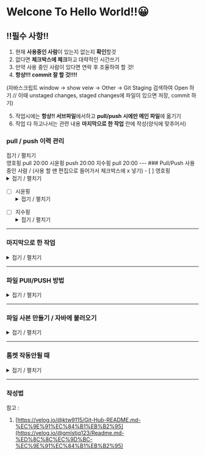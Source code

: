 # Welcone To Hello World!!😀
## ‼필수 사항‼
1. 현재 **사용중인 사람**이 있는지 없는지 **확인**할것
2. 없다면 **체크박스에 체크**하고 대략적인 시간쓰기
3. 만약 사용 중인 사람이 있다면 연락 후 조율하여 할 것!
4. **항상!!! commit 잘 할 것!!!!**

  (자바스크립트 window -> show veiw -> Other -> Git Staging 검색하여 Open 하기 // 이때 unstaged changes, staged changes에 파일이 있으면 저장, commit 하기)

5. 작업시에는 **항상!! 서브파일**에서하고 **pull/push 시에만 메인 파일**에 옮기기
6. 작업 다 하고나서는 관련 내용 **마지막으로 한 작업** 란에 작성(양식에 맞추어서)

### pull / push 이력 관리
 <summary>접기 / 펼치기</summary>
영호핑 pull 20:00
시윤핑 push 20:00
지수핑 pull 20:00
</details>
---  
### Pull/Push 사용 중인 사람 / (사용 할 땐 편집으로 들어가서 체크박스에 x 넣기)
- [ ] 영호핑 <details>
  <summary>접기 / 펼치기</summary>
  약 00:00 ~ 00:10
</details>


- [ ] 시윤핑 <details>
  <summary>접기 / 펼치기</summary>
  약 00:00 ~ 00:10
</details>


- [ ] 지수핑 <details>
  <summary>접기 / 펼치기</summary>
  약 00:00 ~ 00:10
</details>

---
### 마지막으로 한 작업
<details>
  <summary>접기 / 펼치기</summary>
  ex) 2024/10/21(월) 17:13 | 시윤핑 ==> ooo작업을 함

  1. 2024/10/21(월) 18:21 | 시윤핑 ==> 약 html 메인 파일 업로드 완료
  2. 2024/10/21(월) 18:21 | 시윤핑 ==> 약 21:40 ~ 23:40 | 다이나믹웹 프로젝트 메이븐으로 변경 => 실패... 이유 모름
  3. 2024/11/05(화) 19:53 | 시윤핑 ==> 이전 branch 삭제 및 최신 branck 업로드, 최신 홈페이지 업로드 파일 커밋 완료
  
</details>

---
### 파일 PUll/PUSH 방법
<details>
  <summary>접기 / 펼치기</summary>
  
<파일 올리기>
1. 파일 저장
2. 프로젝트위 우클릭 -> team -> commit (레파지토리 저장)
3. 플러스 기호 2 개 눌려서 파일 아래로 내리기
4. commit 메시지 내용 무조건!!! 작성하기★★★★★★★★★★★
5. 하단 커밋하기
6. 프로젝트위 우클릭 -> team -> push to branch 하고 푸시
7. 무조건 말해주기!!!!!!★★★★★★★★★★★★

<파일 받기>
1. 프로젝트위 우클릭 -> team -> commit (레파지토리 저장)
2. 프로젝트위 우클릭 -> team -> pull(2개 중 위에꺼)
</details>

---
### 파일 사본 만들기 / 자바에 불러오기
<details>
  <summary>접기 / 펼치기</summary>
  
<사본 만들기>
1. Export - Export
2. General - File System
3. 복사할 파일 체크 후 To directory로 파일 저장 위치 체크
4. Finish

<만든 사본 자바에 불러오기>
1. import - import
2. General - File System
3. From directory에서 불러올 파일 선택하기
4. 밑에 가져올 파일 체크
5. Finish(Yes To All)
</details>


---
### 톰켓 작동안될 때
<details>
  <summary>접기 / 펼치기</summary>

1. 이클립스 화면 하단에 servers 클릭
2. 만약 없을 시 상단에 window -> show view -> servers
3. servers를 보면 톰켓이 있음. 우클릭 후 add and remove
4. Remove All 눌려서 모든 파일 좌측으로 옮기기
5. Finish
  
</details>

---
### 작성법
참고 : 
1. [https://velog.io/@ktw9115/Git-Hub-README.md-%EC%9E%91%EC%84%B1%EB%B2%95](https://velog.io/@gmlstjq123/Readme.md-%ED%8C%8C%EC%9D%BC-%EC%9E%91%EC%84%B1%EB%B2%95)

